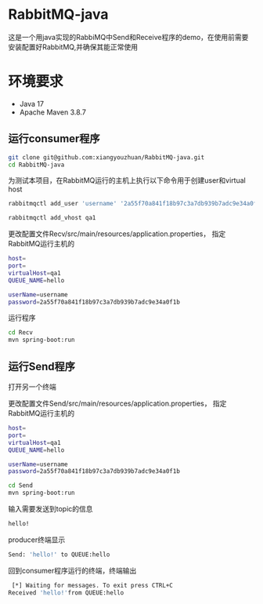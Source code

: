 # RabbitMQ-java

这是一个用java实现的RabbiMQ中Send和Receive程序的demo，在使用前需要安装配置好RabbitMQ,并确保其能正常使用

# 环境要求
* Java 17
* Apache Maven 3.8.7

## 运行consumer程序
```bash
git clone git@github.com:xiangyouzhuan/RabbitMQ-java.git
cd RabbitMQ-java
```

为测试本项目，在RabbitMQ运行的主机上执行以下命令用于创建user和virtual host
```bash
rabbitmqctl add_user 'username' '2a55f70a841f18b97c3a7db939b7adc9e34a0f1b'

rabbitmqctl add_vhost qa1
```



更改配置文件Recv/src/main/resources/application.properties，
指定RabbitMQ运行主机的
```bash
host=
port=
virtualHost=qa1
QUEUE_NAME=hello

userName=username
password=2a55f70a841f18b97c3a7db939b7adc9e34a0f1b
```

运行程序
```bash
cd Recv
mvn spring-boot:run
```

## 运行Send程序
打开另一个终端

更改配置文件Send/src/main/resources/application.properties，
指定RabbitMQ运行主机的
```bash
host=
port=
virtualHost=qa1
QUEUE_NAME=hello

userName=username
password=2a55f70a841f18b97c3a7db939b7adc9e34a0f1b
```
```bash
cd Send
mvn spring-boot:run
```

输入需要发送到topic的信息
```bash
hello!
```
producer终端显示
```bash
Send: 'hello!' to QUEUE:hello
```

回到consumer程序运行的终端，终端输出
```bash
 [*] Waiting for messages. To exit press CTRL+C
Received 'hello!'from QUEUE:hello

```





